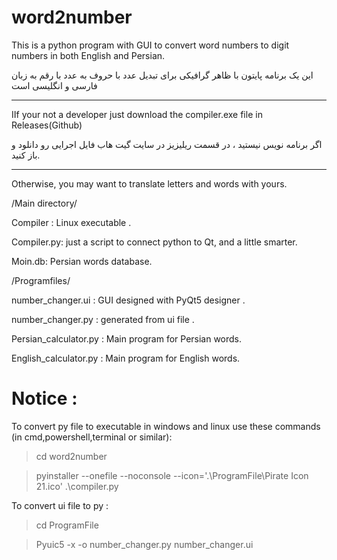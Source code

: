 # word2number
This is a python program with GUI to convert word numbers to digit numbers in both English and Persian.

این یک برنامه پایتون با ظاهر گرافیکی برای تبدیل عدد با حروف به عدد با رقم به زبان فارسی و انگلیسی است

***
IIf your not a developer just download the compiler.exe file in Releases(Github)

اگر برنامه نویس نیستید ، در قسمت ریلیزیز در سایت گیت هاب فایل اجرایی رو دانلود و باز کنید.
***

Otherwise, you may want to translate letters and words with yours.


/Main directory/

Compiler : Linux executable .

Compiler.py: just a script to connect python to Qt, and a little smarter. 

Moin.db: Persian words database.


/Programfiles/ 

number_changer.ui : GUI designed with PyQt5 designer . 

number_changer.py : generated from ui file . 

Persian_calculator.py : Main program for Persian words.

English_calculator.py : Main program for English words.

# Notice : 
To convert py file to executable in windows and linux use these commands (in cmd,powershell,terminal or similar):
> cd word2number

> pyinstaller --onefile --noconsole --icon='.\ProgramFile\Pirate Icon 21.ico' .\compiler.py

To convert ui file to py :
> cd ProgramFile 

> Pyuic5 -x -o number_changer.py number_changer.ui
